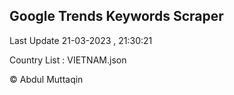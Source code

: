 

## Google Trends Keywords Scraper 
 
Last Update 21-03-2023 , 21:30:21

Country List :
VIETNAM.json



© Abdul Muttaqin 
